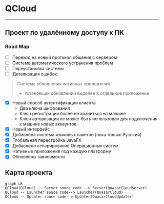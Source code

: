 # QCloud
****
## Проект по удалённому доступу к ПК

### Road Map
- [ ] Переход на новый протокол общения с сервером
- [ ] Система автоматического устранения проблем
- [ ] Переустановка системы
- [ ] Детализация ошибок
> Система обновления нативных приложений
>- Установщик обновлений выделен в отдельное приложение
- [x] Новый способ аутентификации клиента
  - Два ключа шифрования
  - Ключ регистрации более не храниться на машине
  - Ключ авторизации не может быть использован для подключения к машине новых аккаунтов
- [x] Новый интерфейс
- [x] Добавлена система языковых пакетов (пока только Русский)
- [x] Глобальная перестройка JavaFX
- [x] Добавлено сепарирование Операционных систем
- [x] Нативные приложения под каждую платформу
- [x] Обновлены зависимости

## Карта проекта
```mermaid
graph LR
QCloud(QCloud) -- Server souce code --> Server(QuasarCloudServer)
QCloud -- Launcher souce code--> Launcher(QuasarCloud)
QCloud -- Updater souce code--> Updater(QuasarCloudUpdater)
```
